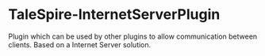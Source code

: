 # TaleSpire-InternetServerPlugin
Plugin which can be used by other plugins to allow communication between clients. Based on a Internet Server solution.
